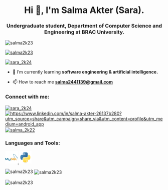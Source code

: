 <h1 align="center">Hi 👋, I'm Salma Akter (Sara).</h1>
<h3 align="center">Undergraduate student, Department of Computer Science and Engineering at BRAC University.</h3>

<p align="left"> <img src="https://komarev.com/ghpvc/?username=salma2k23&label=Profile%20views&color=0e75b6&style=flat" alt="salma2k23" /> </p>

<p align="left"> <a href="https://github.com/ryo-ma/github-profile-trophy"><img src="https://github-profile-trophy.vercel.app/?username=salma2k23" alt="salma2k23" /></a> </p>

<p align="left"> <a href="https://twitter.com/sara_2k24" target="blank"><img src="https://img.shields.io/twitter/follow/sara_2k24?logo=twitter&style=for-the-badge" alt="sara_2k24" /></a> </p>

- 🌱 I’m currently learning **software engineering & artificial intelligence.**

- 📫 How to reach me **salma2441139@gmail.com**

<h3 align="left">Connect with me:</h3>
<p align="left">
<a href="https://twitter.com/sara_2k24" target="blank"><img align="center" src="https://raw.githubusercontent.com/rahuldkjain/github-profile-readme-generator/master/src/images/icons/Social/twitter.svg" alt="sara_2k24" height="30" width="40" /></a>
<a href="https://linkedin.com/in/https://www.linkedin.com/in/salma-akter-26137b280?utm_source=share&utm_campaign=share_via&utm_content=profile&utm_medium=android_app" target="blank"><img align="center" src="https://raw.githubusercontent.com/rahuldkjain/github-profile-readme-generator/master/src/images/icons/Social/linked-in-alt.svg" alt="https://www.linkedin.com/in/salma-akter-26137b280?utm_source=share&utm_campaign=share_via&utm_content=profile&utm_medium=android_app" height="30" width="40" /></a>
<a href="https://codeforces.com/profile/salma_2k22" target="blank"><img align="center" src="https://raw.githubusercontent.com/rahuldkjain/github-profile-readme-generator/master/src/images/icons/Social/codeforces.svg" alt="salma_2k22" height="30" width="40" /></a>
</p>

<h3 align="left">Languages and Tools:</h3>
<p align="left"> <a href="https://www.mysql.com/" target="_blank" rel="noreferrer"> <img src="https://raw.githubusercontent.com/devicons/devicon/master/icons/mysql/mysql-original-wordmark.svg" alt="mysql" width="40" height="40"/> </a> <a href="https://www.python.org" target="_blank" rel="noreferrer"> <img src="https://raw.githubusercontent.com/devicons/devicon/master/icons/python/python-original.svg" alt="python" width="40" height="40"/> </a> </p>

<p><img align="left" src="https://github-readme-stats.vercel.app/api/top-langs?username=salma2k23&show_icons=true&locale=en&layout=compact" alt="salma2k23" /></p>

<p>&nbsp;<img align="center" src="https://github-readme-stats.vercel.app/api?username=salma2k23&show_icons=true&locale=en" alt="salma2k23" /></p>

<p><img align="center" src="https://github-readme-streak-stats.herokuapp.com/?user=salma2k23&" alt="salma2k23" /></p>

